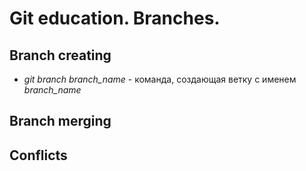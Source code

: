 # Git education. Branches.

## Branch creating

* *git branch branch_name* - команда, создающая ветку с именем *branch_name*

## Branch merging

## Conflicts